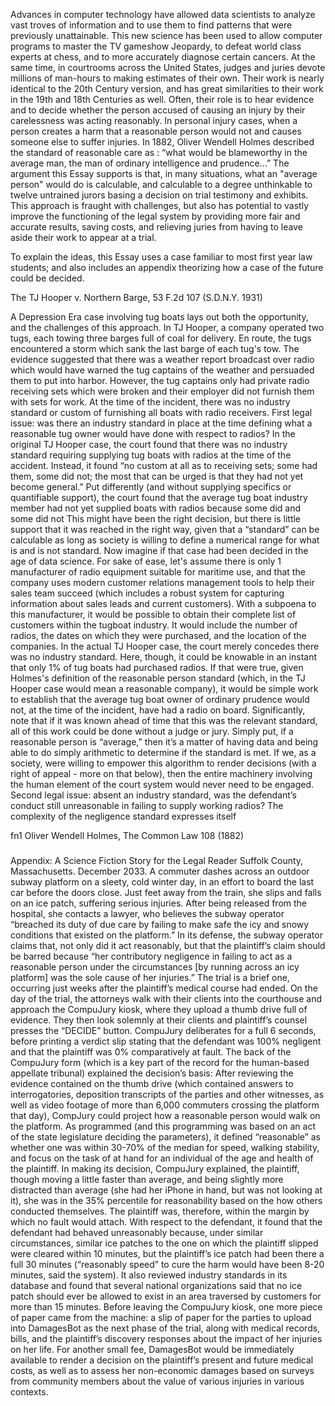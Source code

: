 Advances in computer technology have allowed data scientists to analyze vast troves of information and to use them to find patterns that were previously unattainable. This new science has been used to allow computer programs to master the TV gameshow Jeopardy, to defeat world class experts at chess, and to more accurately diagnose certain cancers.
At the same time, in courtrooms across the United States, judges and juries devote millions of man-hours to making estimates of their own. Their work is nearly identical to the 20th Century version, and has great similarities to their work in the 19th and 18th Centuries as well.  Often, their role is to hear evidence and to decide whether the person accused of causing an injury by their carelessness was acting reasonably.  In personal injury cases, when a person creates a harm that a reasonable person would not and causes someone else to suffer injuries. In 1882, Oliver Wendell Holmes described the standard of reasonable care as : “what would be blameworthy in the average man, the man of ordinary intelligence and prudence...” 
The argument this Essay supports is that, in many situations, what an "average person" would do is calculable, and calculable to a degree unthinkable to twelve untrained jurors basing a decision on trial testimony and exhibits.  
This approach is fraught with challenges, but also has potential to vastly improve the functioning of the legal system by providing more fair and accurate results, saving costs, and relieving juries from having to leave aside their work to appear at a trial.

To explain the ideas, this Essay uses a case familiar to most first year law students; and also includes an appendix theorizing how a case of the future could be decided.

The TJ Hooper v. Northern Barge, 53 F.2d 107 (S.D.N.Y. 1931)

A Depression Era case involving tug boats lays out both the opportunity, and the challenges of this approach. In TJ Hooper, a company operated two tugs, each towing three barges full of coal for delivery. En route, the tugs encountered a storm which sank the last barge of each tug's tow. The evidence suggested that there was a weather report broadcast over radio which would have warned the tug captains of the weather and persuaded them to put into harbor. However, the tug captains only had private radio receiving sets which were broken and their employer did not furnish them with sets for work. At the time of the incident, there was no industry standard or custom of furnishing all boats with radio receivers.
First legal issue: was there an industry standard in place at the time defining what a reasonable tug owner would have done with respect to radios? 
In the original TJ Hooper case, the court found that there was no industry standard requiring supplying tug boats with radios at the time of the accident.  Instead, it found “no custom at all as to receiving sets; some had them, some did not; the most that can be urged is that they had not yet become general.” Put differently (and without supplying specifics or quantifiable support), the court found that the average tug boat industry member had not yet supplied boats with radios because some did and some did not  This might have been the right decision, but there is little support that it was reached in the right way, given that a “standard” can be calculable as long as society is willing to define a numerical range for what is and is not standard.
Now imagine if that case had been decided in the age of data science. For sake of ease, let's assume there is only 1 manufacturer of radio equipment suitable for maritime use, and that the company uses modern customer relations management tools to help their sales team succeed (which includes a robust system for capturing information about sales leads and current customers). With a subpoena to this manufacturer, it would be possible to obtain their complete list of customers within the tugboat industry.  It would include the number of radios, the dates on which they were purchased, and the location of the companies.  In the actual TJ Hooper case, the court merely concedes there was no industry standard.  Here, though, it could be knowable in an instant that only 1% of tug boats had purchased radios.
If that were true, given Holmes's definition of the reasonable person standard (which, in the TJ Hooper case would mean a reasonable company), it would be simple work to establish that the average tug boat owner of ordinary prudence would not, at the time of the incident, have had a radio on board.
Significantly, note that if it was known ahead of time that this was the relevant standard, all of this work could be done without a judge or jury.  Simply put, if a reasonable person is “average,” then it’s a matter of having data and being able to do simply arithmetic to determine if the standard is met.  If we, as a society, were willing to empower this algorithm to render decisions (with a right of appeal - more on that below), then the entire machinery involving the human element of the court system would never need to be engaged.  
Second legal issue: absent an industry standard, was the defendant’s conduct still unreasonable in failing to supply working radios?
The complexity of the negligence standard expresses itself 
 
fn1 Oliver Wendell Holmes, The Common Law 108 (1882)
#####
 
Appendix: A Science Fiction Story for the Legal Reader
Suffolk County, Massachusetts. December 2033.
A commuter dashes across an outdoor subway platform on a sleety, cold winter day, in an effort to board the last car before the doors close. Just feet away from the train, she slips and falls on an ice patch, suffering serious injuries. After being released from the hospital, she contacts a lawyer, who believes the subway operator “breached its duty of due care by failing to make safe the icy and snowy conditions that existed on the platform.” In its defense, the subway operator claims that, not only did it act reasonably, but that the plaintiff’s claim should be barred because “her contributory negligence in failing to act as a reasonable person under the circumstances [by running across an icy platform] was the sole cause of her injuries.” The trial is a brief one, occurring just weeks after the plaintiff’s medical course had ended. On the day of the trial, the attorneys walk with their clients into the courthouse and approach the CompuJury kiosk, where they upload a thumb drive full of evidence. They then look solemnly at their clients and plaintiff’s counsel presses the “DECIDE” button. CompuJury deliberates for a full 6 seconds, before printing a verdict slip stating that the defendant was 100% negligent and that the plaintiff was 0% comparatively at fault. The back of the CompuJury form (which is a key part of the record for the human-based appellate tribunal) explained the decision’s basis: After reviewing the evidence contained on the thumb drive (which contained answers to interrogatories, deposition transcripts of the parties and other witnesses, as well as video footage of more than 6,000 commuters crossing the platform that day), CompJury could project how a reasonable person would walk on the platform. As programmed (and this programming was based on an act of the state legislature deciding the parameters), it defined “reasonable” as whether one was within 30-70% of the median for speed, walking stability, and focus on the task of at hand for an individual of the age and health of the plaintiff. In making its decision, CompuJury explained, the plaintiff, though moving a little faster than average, and being slightly more distracted than average (she had her iPhone in hand, but was not looking at it), she was in the 35% percentile for reasonability based on the how others conducted themselves. The plaintiff was, therefore, within the margin by which no fault would attach. With respect to the defendant, it found that the defendant had behaved unreasonably because, under similar circumstances, similar ice patches to the one on which the plaintiff slipped were cleared within 10 minutes, but the plaintiff’s ice patch had been there a full 30 minutes (“reasonably speed” to cure the harm would have been 8-20 minutes, said the system). It also reviewed industry standards in its database and found that several national organizations said that no ice patch should ever be allowed to exist in an area traversed by customers for more than 15 minutes.
Before leaving the CompuJury kiosk, one more piece of paper came from the machine: a slip of paper for the parties to upload into DamagesBot as the next phase of the trial, along with medical records, bills, and the plaintiff’s discovery responses about the impact of her injuries on her life. For another small fee, DamagesBot would be immediately available to render a decision on the plaintiff’s present and future medical costs, as well as to assess her non-economic damages based on surveys from community members about the value of various injuries in various contexts.
 
